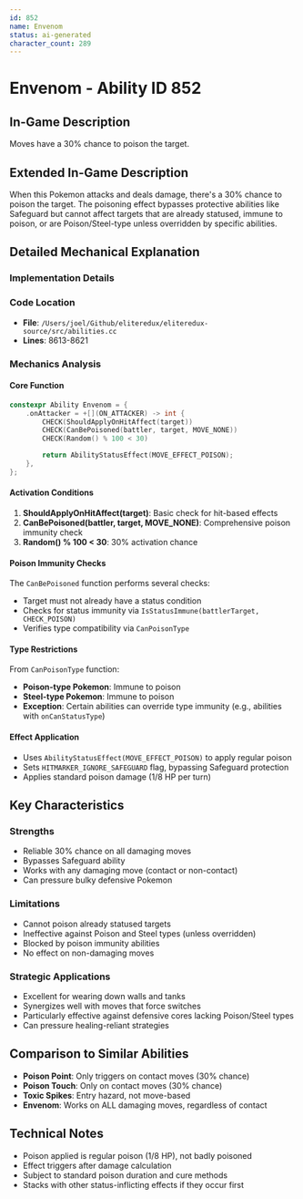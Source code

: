 ```yaml
---
id: 852
name: Envenom
status: ai-generated
character_count: 289
---
```


# Envenom - Ability ID 852

## In-Game Description
Moves have a 30% chance to poison the target.

## Extended In-Game Description
When this Pokemon attacks and deals damage, there's a 30% chance to poison the target. The poisoning effect bypasses protective abilities like Safeguard but cannot affect targets that are already statused, immune to poison, or are Poison/Steel-type unless overridden by specific abilities.

## Detailed Mechanical Explanation

### Implementation Details

### Code Location
- **File**: `/Users/joel/Github/eliteredux/eliteredux-source/src/abilities.cc`
- **Lines**: 8613-8621

### Mechanics Analysis

#### Core Function
```cpp
constexpr Ability Envenom = {
    .onAttacker = +[](ON_ATTACKER) -> int {
        CHECK(ShouldApplyOnHitAffect(target))
        CHECK(CanBePoisoned(battler, target, MOVE_NONE))
        CHECK(Random() % 100 < 30)

        return AbilityStatusEffect(MOVE_EFFECT_POISON);
    },
};
```

#### Activation Conditions
1. **ShouldApplyOnHitAffect(target)**: Basic check for hit-based effects
2. **CanBePoisoned(battler, target, MOVE_NONE)**: Comprehensive poison immunity check
3. **Random() % 100 < 30**: 30% activation chance

#### Poison Immunity Checks
The `CanBePoisoned` function performs several checks:
- Target must not already have a status condition
- Checks for status immunity via `IsStatusImmune(battlerTarget, CHECK_POISON)`
- Verifies type compatibility via `CanPoisonType`

#### Type Restrictions
From `CanPoisonType` function:
- **Poison-type Pokemon**: Immune to poison
- **Steel-type Pokemon**: Immune to poison
- **Exception**: Certain abilities can override type immunity (e.g., abilities with `onCanStatusType`)

#### Effect Application
- Uses `AbilityStatusEffect(MOVE_EFFECT_POISON)` to apply regular poison
- Sets `HITMARKER_IGNORE_SAFEGUARD` flag, bypassing Safeguard protection
- Applies standard poison damage (1/8 HP per turn)

## Key Characteristics

### Strengths
- Reliable 30% chance on all damaging moves
- Bypasses Safeguard ability
- Works with any damaging move (contact or non-contact)
- Can pressure bulky defensive Pokemon

### Limitations
- Cannot poison already statused targets
- Ineffective against Poison and Steel types (unless overridden)
- Blocked by poison immunity abilities
- No effect on non-damaging moves

### Strategic Applications
- Excellent for wearing down walls and tanks
- Synergizes well with moves that force switches
- Particularly effective against defensive cores lacking Poison/Steel types
- Can pressure healing-reliant strategies

## Comparison to Similar Abilities
- **Poison Point**: Only triggers on contact moves (30% chance)
- **Poison Touch**: Only on contact moves (30% chance) 
- **Toxic Spikes**: Entry hazard, not move-based
- **Envenom**: Works on ALL damaging moves, regardless of contact

## Technical Notes
- Poison applied is regular poison (1/8 HP), not badly poisoned
- Effect triggers after damage calculation
- Subject to standard poison duration and cure methods
- Stacks with other status-inflicting effects if they occur first